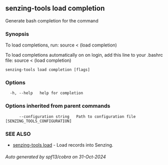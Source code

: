 ## senzing-tools load completion

Generate bash completion for the command

### Synopsis

To load completions, run:
source < (load completion)

To load completions automatically on on login, add this line to your .bashrc file:
source < (load completion)

```
senzing-tools load completion [flags]
```

### Options

```
  -h, --help   help for completion
```

### Options inherited from parent commands

```
      --configuration string   Path to configuration file [SENZING_TOOLS_CONFIGURATION]
```

### SEE ALSO

* [senzing-tools load](senzing-tools_load.md)  - Load records into Senzing.

###### Auto generated by spf13/cobra on 31-Oct-2024

